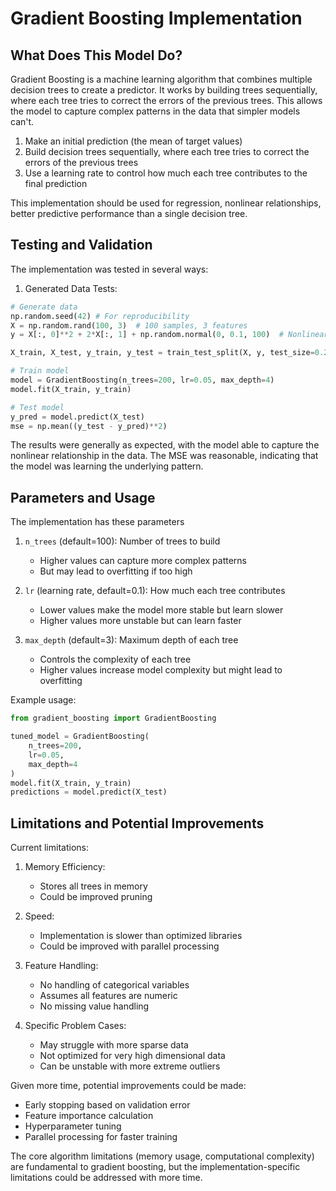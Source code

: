 # Gradient Boosting Implementation

## What Does This Model Do?

Gradient Boosting is a machine learning algorithm that combines multiple decision trees to create a predictor. It works by building trees sequentially, where each tree tries to correct the errors of the previous trees. This allows the model to capture complex patterns in the data that simpler models can't.

1. Make an initial prediction (the mean of target values)
2. Build decision trees sequentially, where each tree tries to correct the errors of the previous trees
3. Use a learning rate to control how much each tree contributes to the final prediction

This implementation should be used for regression, nonlinear relationships, better predictive performance than a single decision tree.

## Testing and Validation

The implementation was tested in several ways:

1. Generated Data Tests:
```py
# Generate data
np.random.seed(42) # For reproducibility
X = np.random.rand(100, 3)  # 100 samples, 3 features
y = X[:, 0]**2 + 2*X[:, 1] + np.random.normal(0, 0.1, 100)  # Nonlinear target

X_train, X_test, y_train, y_test = train_test_split(X, y, test_size=0.2)

# Train model
model = GradientBoosting(n_trees=200, lr=0.05, max_depth=4)
model.fit(X_train, y_train)

# Test model
y_pred = model.predict(X_test)
mse = np.mean((y_test - y_pred)**2)

```

The results were generally as expected, with the model able to capture the nonlinear relationship in the data. The MSE was reasonable, indicating that the model was learning the underlying pattern.

## Parameters and Usage

The implementation has these parameters

1. `n_trees` (default=100): Number of trees to build
   - Higher values can capture more complex patterns
   - But may lead to overfitting if too high

2. `lr` (learning rate, default=0.1): How much each tree contributes
   - Lower values make the model more stable but learn slower
   - Higher values more unstable but can learn faster

3. `max_depth` (default=3): Maximum depth of each tree
   - Controls the complexity of each tree
   - Higher values increase model complexity but might lead to overfitting

Example usage:
```py
from gradient_boosting import GradientBoosting

tuned_model = GradientBoosting(
    n_trees=200,
    lr=0.05,
    max_depth=4
)
model.fit(X_train, y_train)
predictions = model.predict(X_test)
```

## Limitations and Potential Improvements

Current limitations:

1. Memory Efficiency:
   - Stores all trees in memory
   - Could be improved pruning

2. Speed:
   - Implementation is slower than optimized libraries
   - Could be improved with parallel processing

3. Feature Handling:
   - No handling of categorical variables
   - Assumes all features are numeric
   - No missing value handling

4. Specific Problem Cases:
   - May struggle with more sparse data
   - Not optimized for very high dimensional data
   - Can be unstable with more extreme outliers

Given more time, potential improvements could be made:
- Early stopping based on validation error
- Feature importance calculation
- Hyperparameter tuning
- Parallel processing for faster training

The core algorithm limitations (memory usage, computational complexity) are fundamental to gradient boosting, but the implementation-specific limitations could be addressed with more time.
